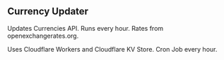 
## Currency Updater

Updates Currencies API. Runs every hour. Rates from openexchangerates.org. 

Uses Cloudflare Workers and Cloudflare KV Store. Cron Job every hour.
